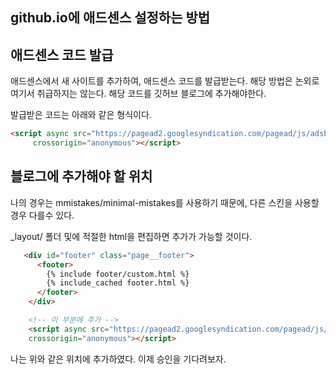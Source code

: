 ## github.io에 애드센스 설정하는 방법

## 애드센스 코드 발급
애드센스에서 새 사이트를 추가하여, 애드센스 코드를 발급받는다. 해당 방법은 논외로 여기서 취급하지는 않는다.
해당 코드를 깃허브 블로그에 추가해야한다.

발급받은 코드는 아래와 같은 형식이다.

```html
<script async src="https://pagead2.googlesyndication.com/pagead/js/adsbygoogle.js?client=ca-pub-0000000000000"
     crossorigin="anonymous"></script>
```

## 블로그에 추가해야 할 위치
나의 경우는 mmistakes/minimal-mistakes를 사용하기 때문에, 다른 스킨을 사용할 경우 다를수 있다.

_layout/ 폴더 및에 적절한 html을 편집하면 추가가 가능할 것이다.

```html
   <div id="footer" class="page__footer">
      <footer>
        {% include footer/custom.html %}
        {% include_cached footer.html %}
      </footer>
    </div>

    <!-- 이 부분에 추가 -->
    <script async src="https://pagead2.googlesyndication.com/pagead/js/adsbygoogle.js?client=ca-pub-0000000000"
    crossorigin="anonymous"></script>    
```

나는 위와 같은 위치에 추가하였다.
이제 승인을 기다려보자.

